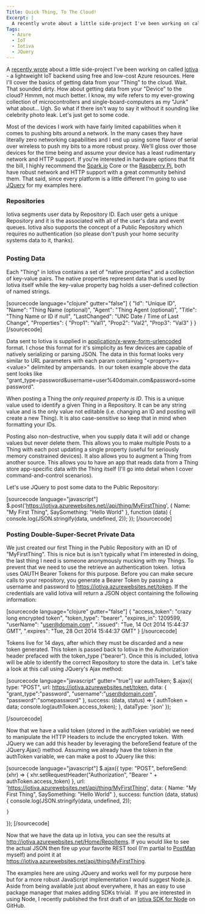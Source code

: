 ```yaml
---
Title: Quick Thing, To The Cloud!
Excerpt: |
  A recently wrote about a little side-project I've been working on called Iotiva - a lightweight IoT backend using free and low-cost Azure resources. Here I'll cover the basics of getting data from your "Thing" to the cloud. Wait. That sounded dirty....
Tags:
  - Azure
  - IoT
  - Iotiva
  - JQuery
---
```

A <a href="http://massivescale.azurewebsites.net/azure-iot-maker-free-and-other-such-buzzwords/">recently wrote</a> about a little side-project I've been working on called <a href="IOTIVA.com">Iotiva</a> - a lightweight IoT backend using free and low-cost Azure resources. Here I'll cover the basics of getting data from your "Thing" to the cloud. Wait. That sounded dirty. How about getting data from your "Device" to the cloud? Hmmm, not much better. I know, my wife refers to my ever-growing collection of microcontrollers and single-board-computers as my "Junk" what about… Ugh. So what if there isn't way to say it without it sounding like celebrity photo leak. Let's just get to some code.

Most of the devices I work with have fairly limited capabilities when it comes to pushing bits around a network. In the many cases they have literally zero networking capabilities and I end up using some flavor of serial over wireless to push my bits to a more robust proxy. We'll gloss over those devices for the time being and assume your device has a least rudimentary network and HTTP support. If you're interested in hardware options that fit the bill, I highly recommend the <a href="http://www.spark.io/">Spark.io</a> Core or the <a href="http://www.amazon.com/gp/product/B00LPESRUK/ref=as_li_tl?ie=UTF8&amp;camp=1789&amp;creative=390957&amp;creativeASIN=B00LPESRUK&amp;linkCode=as2&amp;tag=soapb30-20&amp;linkId=LCABE5KBPNFINAXY&quot;&gt;Raspberry%20Pi&lt;/a&gt;&lt;img src=&quot;http://ir-na.amazon-adsystem.com/e/ir?t=soapb30-20&amp;l=as2&amp;o=1&amp;a=B00LPESRUK" target="_blank">Raspberry Pi</a>, both have robust network and HTTP support with a great community behind them. That said, since every platform is a little different I'm going to use <a href="https://jquery.org/" target="_blank">JQuery</a> for my examples here.
<h3>Repositories</h3>
Iotiva segments user data by Repository ID. Each user gets a unique Repository and it is the associated with all of the user's data and event queues. Iotiva also supports the concept of a Public Repository which requires no authentication (so please don't push your home security systems data to it, thanks).

<img src="http://massivescale.blob.core.windows.net/blogmedia/2014/10/101414_1619_QuickThingT1.png" alt="" />
<h2></h2>
<h3>Posting Data</h3>
Each "Thing" in Iotiva contains a set of "native properties" and a collection of key-value pairs. The native properties represent data that is used by Iotiva itself while the key-value property bag holds a user-defined collection of named strings.
<div id="scid:C89E2BDB-ADD3-4f7a-9810-1B7EACF446C1:2e47ce6c-d579-4301-a963-2e55463951d3" class="wlWriterEditableSmartContent" style="float: none;margin: 0px;padding: 0px">

[sourcecode language="clojure" gutter="false"]
{
    &quot;Id&quot;: &quot;Unique ID&quot;,
    &quot;Name&quot;: &quot;Thing Name (optional)&quot;,
    &quot;Agent&quot;: &quot;Thing Agent (optional)&quot;,
    &quot;Title&quot;: &quot;Thing Name or ID if null&quot;,
    &quot;LastChanged&quot;: &quot;UNC Date / Time of Last Change&quot;,
    &quot;Properties&quot;: {
        &quot;Prop1&quot;: &quot;Val1&quot;,
        &quot;Prop2&quot;: &quot;Val2&quot;,
        &quot;Prop3&quot;: &quot;Val3&quot;
    }
}
[/sourcecode]

</div>
Data sent to Iotiva is supplied in <a href="http://en.wikipedia.org/wiki/Percent-encoding#The_application.2Fx-www-form-urlencoded_type" target="_blank">application/x-www-form-urlencoded</a> format. I chose this format for it's simplicity as few devices are capable of natively serializing or parsing JSON. The data in this format looks very similar to URL parameters with each param containing "&lt;property&gt;=&lt;value&gt;" delimited by ampersands.  In our token example above the data sent looks like "grant_type=password&amp;username=user%40domain.com&amp;password=somepassword".

When posting a Thing the <em>only required property is ID</em>. This is a unique value used to identify a given Thing in a Repository. It can be any string value and is the only value not editable (i.e. changing an ID and posting will create a new Thing). It is also case-sensitive so keep that in mind when formatting your IDs.

Posting also non-destructive, when you supply data it will add or change  values but never delete them. This allows you to make multiple Posts to a Thing with each post updating a single property (useful for seriously memory constrained devices). It also allows you to augment a Thing from another source. This allows you to have an app that reads data from a Thing store app-specific data with the Thing itself (I'll go into detail when I cover command-and-control scenarios).

Let's use JQuery to post some data to the Public Repository:
<div id="scid:C89E2BDB-ADD3-4f7a-9810-1B7EACF446C1:86117e21-abbd-4d77-be12-5cb184c90921" class="wlWriterEditableSmartContent" style="float: none;margin: 0px;padding: 0px">

[sourcecode language="javascript"]
$.post('https://iotiva.azurewebsites.net//api/thing/MyFirstThing',
    {
        Name: &quot;My First Thing&quot;,
        SaySomething: &quot;Hello World&quot;
    },
    function (data) {
        console.log(JSON.stringify(data, undefined, 2));
    });
[/sourcecode]

</div>
<h3></h3>
<h3>Posting Double-Super-Secret Private Data</h3>
We just created our first Thing in the Public Repository with an ID of "MyFirstThing". This is nice but is isn't typically what I'm interested in doing, the last thing I need is someone anonymously mucking with my Things. To prevent that we need to use the retrieve an authentication token.  Iotiva uses OAUTH Bearer Tokens for this purpose. Before you can make secure calls to your repository, you generate a Bearer Token by passing a username and password to <a href="https://iotiva.azurewebsites.net/token">https://iotiva.azurewebsites.net/token</a>. If the credentials are valid Iotiva will return a JSON object containing the following information:
<div id="scid:C89E2BDB-ADD3-4f7a-9810-1B7EACF446C1:fb486e31-f4fb-435c-8ba6-30177c165191" class="wlWriterEditableSmartContent" style="float: none;margin: 0px;padding: 0px">

[sourcecode language="clojure" gutter="false"]
{
    &quot;access_token&quot;: &quot;crazy long encrypted token&quot;,
    &quot;token_type&quot;: &quot;bearer&quot;,
    &quot;expires_in&quot;: 1209599,
    &quot;userName&quot;: &quot;user@domain.com&quot;,
    &quot;.issued&quot;: &quot;Tue, 14 Oct 2014 15:44:37 GMT&quot;,
    &quot;.expires&quot;: &quot;Tue, 28 Oct 2014 15:44:37 GMT&quot;
}
[/sourcecode]

</div>
Tokens live for 14 days, after which they must be discarded and a new token generated. This token is passed back to Iotiva in the Authorization header prefaced with the token_type ("bearer"). Once this is included, Iotiva will be able to identify the correct Repository to store the data in.  Let's take a look at this call using JQuery's Ajax method:
<div id="scid:C89E2BDB-ADD3-4f7a-9810-1B7EACF446C1:6d0f15e2-49d5-4d78-986e-25958d73645f" class="wlWriterEditableSmartContent" style="float: none;margin: 0px;padding: 0px">

[sourcecode language="javascript" gutter="true"]
var authToken;
$.ajax({
	type: &quot;POST&quot;,
    url: https://iotiva.azurewebsites.net/token,
    data: {
		&quot;grant_type&quot;:&quot;password&quot;,
		&quot;username&quot;:&quot;user@domain.com&quot;,
		&quot;password&quot;:&quot;somepassword&quot;
	},
    success: (data, status) =&gt; {
        authToken = data;
        console.log(authToken.access_token);
    },
    dataType: 'json'
});

[/sourcecode]

</div>
Now that we have a valid token (stored in the authToken variable) we need to manipulate the HTTP Headers to include the encrypted token.  With JQuery we can add this header by leveraging the beforeSend feature of the JQuery.Ajax() method. Assuming we already have the token in the authToken variable, we can make a post to JQuery like this:
<div id="scid:C89E2BDB-ADD3-4f7a-9810-1B7EACF446C1:6b7f62cb-2a13-4d29-98e6-2a2734e41cad" class="wlWriterEditableSmartContent" style="float: none;margin: 0px;padding: 0px">

[sourcecode language="javascript"]
$.ajax({
    type: &quot;POST&quot;,
    beforeSend: (xhr) =&gt; {
        xhr.setRequestHeader(&quot;Authorization&quot;, &quot;Bearer &quot; + authToken.access_token)
    },
    url: 'https://iotiva.azurewebsites.net/api/thing/MyFirstThing',
    data: {
        Name: &quot;My First Thing&quot;,
        SaySomething: &quot;Hello World&quot;
    },
    success: function (data, status) {
        console.log(JSON.stringify(data, undefined, 2));

    }
});
[/sourcecode]

</div>
Now that we have the data up in Iotiva, you can see the results at <a title="http://iotiva.azurewebsites.net/Home/RepoItems" href="http://iotiva.azurewebsites.net/Home/RepoItems" target="_blank">http://iotiva.azurewebsites.net/Home/RepoItems</a>. If you would like to see the actual JSON then fire up your favorite REST tool (I'm partial to <a title="http://www.getpostman.com/" href="http://www.getpostman.com/" target="_blank">PostMan</a> myself) and point it at <a href="https://iotiva.azurewebsites.net/api/thing/MyFirstThing" target="_blank">https://iotiva.azurewebsites.net/api/thing/MyFirstThing</a>.

The examples here are using JQuery and works well for my purpose here but for a more robust JavaScript implementation I would suggest Node.js. Aside from being available just about everywhere, it has an easy to use package manager that makes adding SDKs trivial.  If you are interested in using Node, I recently published the first draft of an <a href="https://github.com/iotiva/iotiva-node" target="_blank">Iotiva SDK for Node</a> on GitHub.